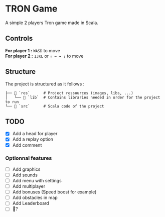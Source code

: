# TRON Game
A simple 2 players Tron game made in Scala.

## Controls
**For player 1 :** `WASD` to move  
**For player 2 :** `IJKL` or `↑ ← → ↓` to move

## Structure
The project is structured as it follows :
```
├── 📁 `res`      # Project ressources (images, libs, ...)
│   └── 📁 `lib`  # Contains libraries needed in order for the project to run
└── 📁 `src`      # Scala code of the project 
```

## TODO
- [x] Add a head for player
- [x] Add a replay option
- [x] Add comment

### Optionnal features
- [ ] Add graphics
- [ ] Add sounds
- [ ] Add menu with settings
- [ ] Add multiplayer
- [ ] Add bonuses (Speed boost for example)
- [ ] Add obstacles in map
- [ ] Add Leaderboard
- [ ] 🥚?